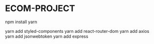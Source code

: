 # ECOM-PROJECT

npm install yarn

yarn add styled-components
yarn add react-router-dom
yarn add axios
yarn add jsonwebtoken
yarn add express


